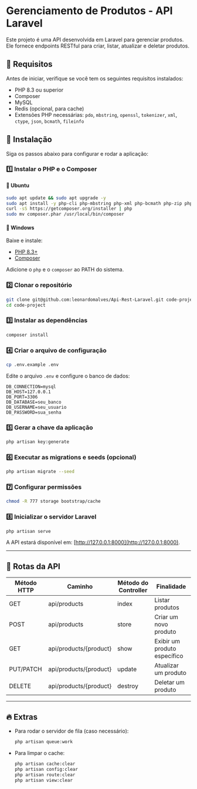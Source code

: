 # Gerenciamento de Produtos - API Laravel

Este projeto é uma API desenvolvida em Laravel para gerenciar produtos. Ele fornece endpoints RESTful para criar, listar, atualizar e deletar produtos.

## 📌 Requisitos

Antes de iniciar, verifique se você tem os seguintes requisitos instalados:

- PHP 8.3 ou superior
- Composer
- MySQL
- Redis (opcional, para cache)
- Extensões PHP necessárias: `pdo`, `mbstring`, `openssl`, `tokenizer`, `xml`, `ctype`, `json`, `bcmath`, `fileinfo`

## 🚀 Instalação

Siga os passos abaixo para configurar e rodar a aplicação:

### 1️⃣ Instalar o PHP e o Composer

#### 📌 Ubuntu
```bash
sudo apt update && sudo apt upgrade -y
sudo apt install -y php-cli php-mbstring php-xml php-bcmath php-zip php-tokenizer php-pdo php-mysql unzip curl git
curl -sS https://getcomposer.org/installer | php
sudo mv composer.phar /usr/local/bin/composer
```

#### 📌 Windows
Baixe e instale:
- [PHP 8.3+](https://windows.php.net/download/)
- [Composer](https://getcomposer.org/download/)

Adicione o `php` e o `composer` ao PATH do sistema.

### 2️⃣ Clonar o repositório
```bash
git clone git@github.com:leonardomalves/Api-Rest-Laravel.git code-project
cd code-project
```

### 3️⃣ Instalar as dependências
```bash
composer install
```

### 4️⃣ Criar o arquivo de configuração
```bash
cp .env.example .env
```
Edite o arquivo `.env` e configure o banco de dados:
```env
DB_CONNECTION=mysql
DB_HOST=127.0.0.1
DB_PORT=3306
DB_DATABASE=seu_banco
DB_USERNAME=seu_usuario
DB_PASSWORD=sua_senha
```

### 5️⃣ Gerar a chave da aplicação
```bash
php artisan key:generate
```

### 6️⃣ Executar as migrations e seeds (opcional)
```bash
php artisan migrate --seed
```

### 7️⃣ Configurar permissões
```bash
chmod -R 777 storage bootstrap/cache
```

### 8️⃣ Inicializar o servidor Laravel
```bash
php artisan serve
```
A API estará disponível em: [http://127.0.0.1:8000](http://127.0.0.1:8000).

---

## 📌 Rotas da API

| Método HTTP  | Caminho                   | Método do Controller  | Finalidade                   |
|-------------|---------------------------|-----------------------|------------------------------|
| GET         | api/products               | index                 | Listar produtos              |
| POST        | api/products               | store                 | Criar um novo produto        |
| GET         | api/products/{product}     | show                  | Exibir um produto específico |
| PUT/PATCH   | api/products/{product}     | update                | Atualizar um produto         |
| DELETE      | api/products/{product}     | destroy               | Deletar um produto           |

---

## 🔥 Extras

- Para rodar o servidor de fila (caso necessário):
  ```bash
  php artisan queue:work
  ```

- Para limpar o cache:
  ```bash
  php artisan cache:clear
  php artisan config:clear
  php artisan route:clear
  php artisan view:clear
  ```


